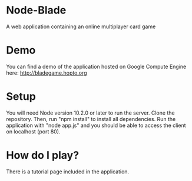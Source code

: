 # Node-Blade
A web application containing an online multiplayer card game

# Demo
You can find a demo of the application hosted on Google Compute Engine here: http://bladegame.hopto.org

# Setup
You will need Node version 10.2.0 or later to run the server. Clone the repository. Then, run "npm install" to install all dependencies. Run the application with "node app.js" and you should be able to access the client on localhost (port 80).

# How do I play?
There is a tutorial page included in the application.
